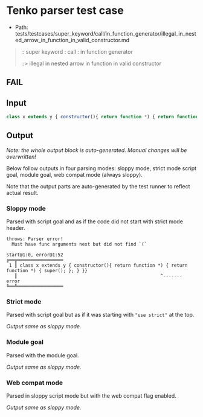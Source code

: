 # Tenko parser test case

- Path: tests/testcases/super_keyword/call/in_function_generator/illegal_in_nested_arrow_in_function_in_valid_constructor.md

> :: super keyword : call : in function generator
>
> ::> illegal in nested arrow in function in valid constructor
## FAIL

## Input


`````js
class x extends y { constructor(){ return function *) { return function *) { super(); }; } }}
`````

## Output

_Note: the whole output block is auto-generated. Manual changes will be overwritten!_

Below follow outputs in four parsing modes: sloppy mode, strict mode script goal, module goal, web compat mode (always sloppy).

Note that the output parts are auto-generated by the test runner to reflect actual result.

### Sloppy mode

Parsed with script goal and as if the code did not start with strict mode header.

`````
throws: Parser error!
  Must have func arguments next but did not find `(`

start@1:0, error@1:52
╔══╦═════════════════
 1 ║ class x extends y { constructor(){ return function *) { return function *) { super(); }; } }}
   ║                                                     ^------- error
╚══╩═════════════════

`````

### Strict mode

Parsed with script goal but as if it was starting with `"use strict"` at the top.

_Output same as sloppy mode._

### Module goal

Parsed with the module goal.

_Output same as sloppy mode._

### Web compat mode

Parsed in sloppy script mode but with the web compat flag enabled.

_Output same as sloppy mode._
